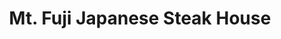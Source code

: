 ---
layout: place
title: "Mt. Fuji Japanese Steak House"
permalink: /delaware/milford/mt-fuji-japanese-steak-house.html
stateAbbr: DE
stateName: Delaware
cityName: Milford
place_id: ChIJY55Uk4eZuIkRUWSEv5G-rzY
photos:
  - name: >-
      places/ChIJY55Uk4eZuIkRUWSEv5G-rzY/photos/AeeoHcLFd-vg_e6RtVI-48ZYgJCXxyemOb67ir5gh933wCGlvYS8pa1QVMOEPAnrKhfacwvMZDzODm7s_Tfza2iAZNl2twxkZJQtPjrFM1Su068pKiXrg02tr5JB78vcdMjdEh-fywcjivr318OSOYbIELRxpd7I4qlXz0lXCFiLZbX-xxwdIfx5YFST3i4sx4ldnon18UDyt3BGohICeFb21-156yL62KTTlCy7sMkoIQ8BqtwcG5Xw3QwTpwK3U54k0Dw21bDtSev_M_usOlC6R_sxvVVsmYcWABJa3uo0XaR3HPU9fVPAhP_17DK5FeVl2N9fkEGK2ibJowzyE1n3Dh0RqrbIYyZ9y56uyAL1jH3MNz9SQmZEe-Z0wwpG-V47W0bGELoqOqHK0v_RGUYwaYjfCSgTLPWzyNe0Zwry2n0
    widthPx: 3024
    heightPx: 3024
    authorAttributions:
      - displayName: Peggy S
        uri: https://maps.google.com/maps/contrib/104617287703958149519
        photoUri: >-
          https://lh3.googleusercontent.com/a-/ALV-UjXOtjWpxSI5VyytsQ17NBd37jn3w-D3OwYmatvjUhZjD9BtDO6Mfg=s100-p-k-no-mo
    flagContentUri: >-
      https://www.google.com/local/imagery/report/?cb_client=maps_api_places.places_api&image_key=!1e10!2sCIHM0ogKEICAgIDJ-8bkGA&hl=en-US
    googleMapsUri: >-
      https://www.google.com/maps/place//data=!3m4!1e2!3m2!1sCIHM0ogKEICAgIDJ-8bkGA!2e10!4m2!3m1!1s0x89b8998793549e63:0x36afbe91bf846451
  - name: >-
      places/ChIJY55Uk4eZuIkRUWSEv5G-rzY/photos/AeeoHcJcgRKDdKoXRNBzIaw6Wwy0qshdmqudVbZe3hciSXntSbXhbEXHpu86cNSmNdFZGYhd9fTxCxfIceiN2LIO4J5ZORk-gyERBNWHBcxASJjvrC9k67RBYOWQHl7MqMWZ2mdj8C3UZQiVDLyn1vgePtFcT9gRv_tJOVXqo89HHYfI1rxM7JnF7lhnWhli_l6Jqks6QA0aS3qM9c7xzBEwKq8zxstJYmjWFiVruqeN4NXGJ1NqPtFjfGL6fQ1T0yPr7QrYJ7hzNdRIENR5CV2ZfV-ICRCUoIZaDllEdZVFeRi1ag
    widthPx: 3557
    heightPx: 3557
    authorAttributions:
      - displayName: Mt. Fuji Japanese Steak House
        uri: https://maps.google.com/maps/contrib/104735578978452885058
        photoUri: >-
          https://lh3.googleusercontent.com/a-/ALV-UjWeI8MvqHpLir1JBe8qEdo32PtoBjT-lI-HaKlzGkiOumXL2idp=s100-p-k-no-mo
    flagContentUri: >-
      https://www.google.com/local/imagery/report/?cb_client=maps_api_places.places_api&image_key=!1e10!2sAF1QipNbgPSK8T46ZBk5_ZbtCxvoGOU_R4iDczY1T7r0&hl=en-US
    googleMapsUri: >-
      https://www.google.com/maps/place//data=!3m4!1e2!3m2!1sAF1QipNbgPSK8T46ZBk5_ZbtCxvoGOU_R4iDczY1T7r0!2e10!4m2!3m1!1s0x89b8998793549e63:0x36afbe91bf846451
  - name: >-
      places/ChIJY55Uk4eZuIkRUWSEv5G-rzY/photos/AeeoHcJEAdtAcf9JgLweZQzPkUvrC-QPS4WbPPS6NJJhiO3a1zWxP1cjKAxtWz_ol8YeOT2X-LDaNH4nMPFqz42U83TrdSi3-DId52amxbsJBDsuByAvfwde4pOGe02srjHwlW1c1KLkqOUGTBWDt3dNXmFogvZGlenA8T-c2R-n9tDRQ53xebLAy0ZlWY9MGxW1m9mNaNA99X609_c34HE5k6culjCF-OQOR4Eo6wViyq_pmBpJ-4V2ySFQQqFyVsdEk8GkouEKk8_r7pNxtP61ycAV4QzxiYpKOckH0aLzTNROulTpBQqhMq7Fc_zZ89zdurN5fI2W-mo4lM4ucpfBT-w3_dEssMy8D_25Z42f74j7TgAXpXDbroAqY7wBD2R4IJwnr38FCJNBj6DzvLsMixwa6sHmGsPMv-vya4aTFZ3XBy5c
    widthPx: 4000
    heightPx: 3000
    authorAttributions:
      - displayName: Jen Reynolds
        uri: https://maps.google.com/maps/contrib/105489401747264110692
        photoUri: >-
          https://lh3.googleusercontent.com/a-/ALV-UjWrwSDbQuksjmlfHNECD72UY5QWnmk24UQunNksYsvLRw3Wh1JXoQ=s100-p-k-no-mo
    flagContentUri: >-
      https://www.google.com/local/imagery/report/?cb_client=maps_api_places.places_api&image_key=!1e10!2sCIHM0ogKEICAgIC5j9abwwE&hl=en-US
    googleMapsUri: >-
      https://www.google.com/maps/place//data=!3m4!1e2!3m2!1sCIHM0ogKEICAgIC5j9abwwE!2e10!4m2!3m1!1s0x89b8998793549e63:0x36afbe91bf846451
  - name: >-
      places/ChIJY55Uk4eZuIkRUWSEv5G-rzY/photos/AeeoHcIIQKbTD8uvtyNeoi6XZZB2LLiAdXb6RTwtVXSqZ7ztYrefdxwSYzWx8FRLbszNBrJ4EFw522u0Uyt4OJizCZkRD07OojIGH34SpvYIgWGAjnLe_6xcCDTP6fLLMYjsPqNLUWUFp_wMkUfDeaxZXVfMnti0IQXzVyZb6sNF0exRzPPU_Ux5rCZmCwmGMDdasyub47cz5fj_q-CVZ9dge_ok2RLTfxrnsDu6cUrwQaGWpeLK6QVFwUrzjupTTMsHpHkZ29rZXc7lhpcMQ88tMJmQpr7V_ZIkXHYP013dhDvchw
    widthPx: 3233
    heightPx: 3233
    authorAttributions:
      - displayName: Mt. Fuji Japanese Steak House
        uri: https://maps.google.com/maps/contrib/104735578978452885058
        photoUri: >-
          https://lh3.googleusercontent.com/a-/ALV-UjWeI8MvqHpLir1JBe8qEdo32PtoBjT-lI-HaKlzGkiOumXL2idp=s100-p-k-no-mo
    flagContentUri: >-
      https://www.google.com/local/imagery/report/?cb_client=maps_api_places.places_api&image_key=!1e10!2sAF1QipO4CzAPg7dq1hq-hR5SFM7OzWg90BuYQp2AWty6&hl=en-US
    googleMapsUri: >-
      https://www.google.com/maps/place//data=!3m4!1e2!3m2!1sAF1QipO4CzAPg7dq1hq-hR5SFM7OzWg90BuYQp2AWty6!2e10!4m2!3m1!1s0x89b8998793549e63:0x36afbe91bf846451
  - name: >-
      places/ChIJY55Uk4eZuIkRUWSEv5G-rzY/photos/AeeoHcJLaViK7Dzh2QXRUWEvBPP8OGNrACTaRQ8gycC1MdIIBNbtjnnHccKuWPlRfkb_a9jlSohVrE6V-4TmDgebZSB9tXoZuWZ_nux21Wz3g_OnL7VlMFxo9qnNQGgF2IEL1tRBwzbvo2-w-JQhoEuMdV_NEzk54DrITSLNViJicgCzXGf8FeM6BUI0iWiHA-PTg8UU4xnw5awgg4Y7ZtRzdXM7n59PtZcwIX4Tyzrqw0PyZ-sX85KPlDWsqwYPNjOxLQobJq15v61DyC2BoB7zzdjpYSdDbJSx9iMaMg4VTtVZciyGNeIjLIjlNjPoT4kSsHBz8TgIXFOmc1KLrQrMcDaU5ovU7CEcuYHavlg9oqSlfV0tOI1bS00aRiQbxZiBOzNVHd0KEmNDBv6QRfKxEaJWCnSXzfQBuzd_vLaRGNVxCxcZ
    widthPx: 3024
    heightPx: 3024
    authorAttributions:
      - displayName: Rochelle Fisher
        uri: https://maps.google.com/maps/contrib/106451448171430588520
        photoUri: >-
          https://lh3.googleusercontent.com/a/ACg8ocKynw2wnpWm7XjWLGh_Nj805gwJxUdI8gZ_6iBer32KQ3uypQ=s100-p-k-no-mo
    flagContentUri: >-
      https://www.google.com/local/imagery/report/?cb_client=maps_api_places.places_api&image_key=!1e10!2sCIHM0ogKEICAgIDa4cbD4wE&hl=en-US
    googleMapsUri: >-
      https://www.google.com/maps/place//data=!3m4!1e2!3m2!1sCIHM0ogKEICAgIDa4cbD4wE!2e10!4m2!3m1!1s0x89b8998793549e63:0x36afbe91bf846451
  - name: >-
      places/ChIJY55Uk4eZuIkRUWSEv5G-rzY/photos/AeeoHcJPGAX8SU4ZzbLMwrUe18TuBRteihVjuzuduJk2KHJ1_2VaPpIgl9n_I1X0KUzolzVKEhA22dSG0wMlga3ml6cpYHfUc2J95MN2fWCt5hdMWdSpdg68QLGxzQKGkr0EUIaobvQLsRentlG5EOcbQAp9V54Gwxx3etA35iMGwud5heb3V4Z7Vy1muK1_3dcj5S8yZ5xkc7xWBX4LX1CaGdws8VqZSaW3_zScynaDre4ArjZDOIMtaVpK43CX_Kt6_feGvxScw-hQXtgCN0qwdb3oT2xY83e-x7HxSr9xeF8kmg
    widthPx: 960
    heightPx: 960
    authorAttributions:
      - displayName: Mt. Fuji Japanese Steak House
        uri: https://maps.google.com/maps/contrib/104735578978452885058
        photoUri: >-
          https://lh3.googleusercontent.com/a-/ALV-UjWeI8MvqHpLir1JBe8qEdo32PtoBjT-lI-HaKlzGkiOumXL2idp=s100-p-k-no-mo
    flagContentUri: >-
      https://www.google.com/local/imagery/report/?cb_client=maps_api_places.places_api&image_key=!1e10!2sAF1QipNc8H3ebx3qdqYU-VnfeNTdcjMcbjR2z-59wa4c&hl=en-US
    googleMapsUri: >-
      https://www.google.com/maps/place//data=!3m4!1e2!3m2!1sAF1QipNc8H3ebx3qdqYU-VnfeNTdcjMcbjR2z-59wa4c!2e10!4m2!3m1!1s0x89b8998793549e63:0x36afbe91bf846451
  - name: >-
      places/ChIJY55Uk4eZuIkRUWSEv5G-rzY/photos/AeeoHcJ8-46AThZBzBknyFb6Xhops3tcrAim4jvQB5Ly9mkIbZaz24cRjbwTAzeYyBHD69Fu3klNw0iUdq8cLHEviwGKbywM04kKJtKAQejQym1uXYsSxmTBPYR3XaZA_vspm90T-fmdTGoy1HiY_bDD_WS33ascMslnBNnmRp8LhtOprxCdV0jZ1YBzveDPe9nr2aOM6JQeelEiweqyZ6zFKEbxqPvLlH0LXK3orD6fUlymU2p__Cf7EP2NJ6Jluk33G5UN2ZL5uqiz64IN5TSqc8mjXfGTI7B5t8ChAZSfDUfm-wi-AZGyvPcRxz1PuVrKq5lOwZopC55YIE7m09hkYkGB-KZKOQx__QYx3Zlo6taUacTxB3wwtBVfyOdBrs_N9lWgtOlA7lsZQ8u65XsW8WziaBUccXPrMr-t0mAY7REzYo-5
    widthPx: 3468
    heightPx: 4624
    authorAttributions:
      - displayName: LC Collins
        uri: https://maps.google.com/maps/contrib/116804747203384935791
        photoUri: >-
          https://lh3.googleusercontent.com/a-/ALV-UjVT6kyv4JsmOdqlJMZ2gyUEt4B5s6hV909Bp0kcIIHhbuvthlzgPQ=s100-p-k-no-mo
    flagContentUri: >-
      https://www.google.com/local/imagery/report/?cb_client=maps_api_places.places_api&image_key=!1e10!2sCIHM0ogKEICAgIDrs7Lg0AE&hl=en-US
    googleMapsUri: >-
      https://www.google.com/maps/place//data=!3m4!1e2!3m2!1sCIHM0ogKEICAgIDrs7Lg0AE!2e10!4m2!3m1!1s0x89b8998793549e63:0x36afbe91bf846451
  - name: >-
      places/ChIJY55Uk4eZuIkRUWSEv5G-rzY/photos/AeeoHcJFxBAF_Y3QzkhIljmtH79HoaZsks1DuGa8x3E9vZQxz43qOjNy-8JXFRfGoBrwyFN6yslqhhCbrc1ddCdMTrwdrjtUv8kN68etYvlBb1_8v_eis5EWmq6XauYVeW3_7DCFnsc1mzXRVhXSeEACiwQB8WjHgqWViGTsokJcQ6QYq45GfQOWdD2-35DwrdODAu8vuvxCrzRbFEgiNsNOcZJQsaxd0EiZcm0vsHIuQtsL6otGWUAsyqLDXL25xHbui9UF_Q4EW5NmqMzSciWm4G8oGNOxBLe8hD1Ar63LPPC8q3Fn8XMwjXmLs5xTVbjzhUT2g4Jk4-HfWrk5ETYsmccw6i6MirP4CZZVq9--LqERhuzj9n0jMSwGhMVl2AWw7XaJSGHeYkaaOAW_flj-vDQBb9aI9jbe-skwn8nOh7wzniU
    widthPx: 3024
    heightPx: 4032
    authorAttributions:
      - displayName: Alex B
        uri: https://maps.google.com/maps/contrib/108446950311594836210
        photoUri: >-
          https://lh3.googleusercontent.com/a-/ALV-UjXGP4i0dPXCc4IpiSLOIcogi3FjVkRrZJ0CsK9806oHWoIl-X0=s100-p-k-no-mo
    flagContentUri: >-
      https://www.google.com/local/imagery/report/?cb_client=maps_api_places.places_api&image_key=!1e10!2sCIHM0ogKEICAgIDe_fug0AE&hl=en-US
    googleMapsUri: >-
      https://www.google.com/maps/place//data=!3m4!1e2!3m2!1sCIHM0ogKEICAgIDe_fug0AE!2e10!4m2!3m1!1s0x89b8998793549e63:0x36afbe91bf846451
  - name: >-
      places/ChIJY55Uk4eZuIkRUWSEv5G-rzY/photos/AeeoHcKACHC2i9PTTXHgLnbwf71sRe8tHftcm3ZNtkxDL6L5sN6wX1aqjTBKS74waQ9tv5LRPKbPPKaMVeQYlup972EQN6TGVYRmcP7oVe0Eb2_WhuAljni47mFtPyQpzFPgacXUBSguzyABTxJRL029NFmOLQ9ynIE3iGWKX1vgeZ7CiwyA5udxT3mSKD5Qyp8imZvPIOQSRgq1gsBqoSt7GhsmnzFLxAvLDZE0dRZ9MFWUT-fC737JXBRQy-CQ_ni__VohEI-VarwlNgMdF_mOZgDz41Q9qjFiIEJT3GlfQxuAeFkYDeSrPccS8rfNb9LcNrkwYeDQrzb71ka3ABzbT5bVvCkHmmswG2w1r0oj8w4X6JdoLUQkYZ7QIqtX5BCYmN5-xfrK-ReLb7T80EPxjFfOsargZ6EqUJinon8xtLnkIw
    widthPx: 3024
    heightPx: 4032
    authorAttributions:
      - displayName: Alex B
        uri: https://maps.google.com/maps/contrib/108446950311594836210
        photoUri: >-
          https://lh3.googleusercontent.com/a-/ALV-UjXGP4i0dPXCc4IpiSLOIcogi3FjVkRrZJ0CsK9806oHWoIl-X0=s100-p-k-no-mo
    flagContentUri: >-
      https://www.google.com/local/imagery/report/?cb_client=maps_api_places.places_api&image_key=!1e10!2sCIHM0ogKEICAgIDe_fugMA&hl=en-US
    googleMapsUri: >-
      https://www.google.com/maps/place//data=!3m4!1e2!3m2!1sCIHM0ogKEICAgIDe_fugMA!2e10!4m2!3m1!1s0x89b8998793549e63:0x36afbe91bf846451
  - name: >-
      places/ChIJY55Uk4eZuIkRUWSEv5G-rzY/photos/AeeoHcIaMW24AgKWCIYkzOZUpFUyzI8WsD9mgauqps3RNdv_OtdTYvI4ptJNuoyBHaUhTWDWE0llB0J5lr83z1hpv5E10fmsOIXT-WmLLMk19L7PsA-9Qozm-lOD89UL5YBtjEQpbBPpiSMVfWlNql_qOSOljvQc1FIkOYKPqnP3GWEBjFb97YwoHSW2dfka--BkUZ_j9cIonjn7a_dUpEgpQFmbm9Y5heGv7zX5ScMcLpebMbAZjX9--pai_B36q-w2cICslgDbLtdCWWXY1z0kanvXvqrgtDRUTAIlOzNh6u_TV7WTqR6QQY2yOr_RS3mRRsXHuY60vaQ_GJk3tUHaikO6ZMS3tFQWP0F3FoCaSn3EcswwEjejjVDeFCDwXNKzZ7tB_ByE82_USErGfwL_eODkTYocrAu-nh1K5vq6QrI2Ch0T
    widthPx: 2392
    heightPx: 3734
    authorAttributions:
      - displayName: Noreen Vizecky
        uri: https://maps.google.com/maps/contrib/103840019876946065909
        photoUri: >-
          https://lh3.googleusercontent.com/a-/ALV-UjXAQ8W2zYGvJTA6q1N_a3idQYtyPH9i8G5bfF1iD9AdN_tp0Z0=s100-p-k-no-mo
    flagContentUri: >-
      https://www.google.com/local/imagery/report/?cb_client=maps_api_places.places_api&image_key=!1e10!2sCIHM0ogKEICAgICKkI7vzQE&hl=en-US
    googleMapsUri: >-
      https://www.google.com/maps/place//data=!3m4!1e2!3m2!1sCIHM0ogKEICAgICKkI7vzQE!2e10!4m2!3m1!1s0x89b8998793549e63:0x36afbe91bf846451
address: Airpark Plaza, 941 N Dupont Blvd I, Milford, DE 19963, USA
street: Airpark Plaza, 941 N Dupont Blvd I
city: Milford
state: DE
zip: '19963'
country: USA
neighborhood: null
latitude: '38.930810'
longitude: '-75.433653'
accessibility_options:
  wheelchairAccessibleParking: true
  wheelchairAccessibleEntrance: true
  wheelchairAccessibleRestroom: true
  wheelchairAccessibleSeating: true
business_status: OPERATIONAL
name: Mt. Fuji Japanese Steak House
google_maps_links:
  directionsUri: >-
    https://www.google.com/maps/dir//''/data=!4m7!4m6!1m1!4e2!1m2!1m1!1s0x89b8998793549e63:0x36afbe91bf846451!3e0
  placeUri: https://maps.google.com/?cid=3940577732165133393
  writeAReviewUri: >-
    https://www.google.com/maps/place//data=!4m3!3m2!1s0x89b8998793549e63:0x36afbe91bf846451!12e1
  reviewsUri: >-
    https://www.google.com/maps/place//data=!4m4!3m3!1s0x89b8998793549e63:0x36afbe91bf846451!9m1!1b1
  photosUri: >-
    https://www.google.com/maps/place//data=!4m3!3m2!1s0x89b8998793549e63:0x36afbe91bf846451!10e5
primary_type: Restaurant
opening_hours:
  regular: null
  current: null
secondary_opening_hours:
  regular:
    weekdayDescriptions: null
    type: null
  current:
    weekdayDescriptions: null
    type: null
phone: (302) 422-8880
price_level: PRICE_LEVEL_MODERATE
price_range: $20 &ndash; $30
rating: '4.2'
rating_count: 416
website: http://www.fuji19963.com/
description: null
reviews:
  - name: >-
      places/ChIJY55Uk4eZuIkRUWSEv5G-rzY/reviews/ChZDSUhNMG9nS0VJQ0FnTUNRa195OFN3EAE
    relativePublishTimeDescription: a month ago
    rating: 2
    text:
      text: >-
        Ordered $50 of food - shrimp, chicken and steak with rice, noodles and a
        side of the spring rolls. Food was so overcooked and dry. They tried to
        add sauce on top but really chewy meat, can’t be saved. I called they
        didn’t offer a refund but offered a credit. As someone not interested in
        trying again, it was unhelpful. However, she was nice on the phone and
        said she will call me back. We will see!
      languageCode: en
    originalText:
      text: >-
        Ordered $50 of food - shrimp, chicken and steak with rice, noodles and a
        side of the spring rolls. Food was so overcooked and dry. They tried to
        add sauce on top but really chewy meat, can’t be saved. I called they
        didn’t offer a refund but offered a credit. As someone not interested in
        trying again, it was unhelpful. However, she was nice on the phone and
        said she will call me back. We will see!
      languageCode: en
    authorAttribution:
      displayName: Ameenah Prince
      uri: https://www.google.com/maps/contrib/104526542561887561987/reviews
      photoUri: >-
        https://lh3.googleusercontent.com/a-/ALV-UjWE2qd9A_rpVaC5ZOUUFZypKHCnj8DQ6y_1ukqRUCEhkStQSOU=s128-c0x00000000-cc-rp-mo
    publishTime: '2025-03-06T22:54:06.157682Z'
    flagContentUri: >-
      https://www.google.com/local/review/rap/report?postId=ChZDSUhNMG9nS0VJQ0FnTUNRa195OFN3EAE&d=17924085&t=1
    googleMapsUri: >-
      https://www.google.com/maps/reviews/data=!4m6!14m5!1m4!2m3!1sChZDSUhNMG9nS0VJQ0FnTUNRa195OFN3EAE!2m1!1s0x89b8998793549e63:0x36afbe91bf846451
  - name: >-
      places/ChIJY55Uk4eZuIkRUWSEv5G-rzY/reviews/ChdDSUhNMG9nS0VJQ0FnSURlX2N2ajRBRRAB
    relativePublishTimeDescription: 2 years ago
    rating: 5
    text:
      text: >-
        I've been here about 4 or 5 times now, and I gotta say, I love this
        place. The crab cheese tempura (no pic, I was too busy eating it lol)
        was hot & the crab tasted fresh, the batter was very crispy yet soft.

        ⠀This time around, the brown sauce on the steak was too salty, although
        this is my first time thinking that. They're usually good about
        balancing their food, so it's nothing to worry about — the white dipping
        sauce on the side made up for that anyway. The atmosphere is somewhat
        quiet, but I wouldn't say it's awkward, and the staff is always very
        attentive to your needs. They'll often check up on you & ask if
        everything is okay, which is highly appreciated, and all of them still
        wear masks here.


        ⠀The food portion, as you can see, is massive. I always end up having to
        take the extras home, which isn't necessarily a bad thing. More bang for
        your buck, right? If I had to complain about anything, it'd be that I
        wish they had more variety, since the dinner menu boils down to combos
        of rice, vegetables, and your choice of a protein. There appear to be a
        lot of sushi options, unfortunately I'm not a fan of sushi.

        ⠀Delicious food overall; I'd recommend going there. They also offer
        online pick-up on their website, which I've done on occasion.
      languageCode: en
    originalText:
      text: >-
        I've been here about 4 or 5 times now, and I gotta say, I love this
        place. The crab cheese tempura (no pic, I was too busy eating it lol)
        was hot & the crab tasted fresh, the batter was very crispy yet soft.

        ⠀This time around, the brown sauce on the steak was too salty, although
        this is my first time thinking that. They're usually good about
        balancing their food, so it's nothing to worry about — the white dipping
        sauce on the side made up for that anyway. The atmosphere is somewhat
        quiet, but I wouldn't say it's awkward, and the staff is always very
        attentive to your needs. They'll often check up on you & ask if
        everything is okay, which is highly appreciated, and all of them still
        wear masks here.


        ⠀The food portion, as you can see, is massive. I always end up having to
        take the extras home, which isn't necessarily a bad thing. More bang for
        your buck, right? If I had to complain about anything, it'd be that I
        wish they had more variety, since the dinner menu boils down to combos
        of rice, vegetables, and your choice of a protein. There appear to be a
        lot of sushi options, unfortunately I'm not a fan of sushi.

        ⠀Delicious food overall; I'd recommend going there. They also offer
        online pick-up on their website, which I've done on occasion.
      languageCode: en
    authorAttribution:
      displayName: Alex B
      uri: https://www.google.com/maps/contrib/108446950311594836210/reviews
      photoUri: >-
        https://lh3.googleusercontent.com/a-/ALV-UjXGP4i0dPXCc4IpiSLOIcogi3FjVkRrZJ0CsK9806oHWoIl-X0=s128-c0x00000000-cc-rp-mo
    publishTime: '2022-10-17T20:41:01.845533Z'
    flagContentUri: >-
      https://www.google.com/local/review/rap/report?postId=ChdDSUhNMG9nS0VJQ0FnSURlX2N2ajRBRRAB&d=17924085&t=1
    googleMapsUri: >-
      https://www.google.com/maps/reviews/data=!4m6!14m5!1m4!2m3!1sChdDSUhNMG9nS0VJQ0FnSURlX2N2ajRBRRAB!2m1!1s0x89b8998793549e63:0x36afbe91bf846451
  - name: >-
      places/ChIJY55Uk4eZuIkRUWSEv5G-rzY/reviews/ChZDSUhNMG9nS0VJQ0FnSURYM29TeVBnEAE
    relativePublishTimeDescription: 5 months ago
    rating: 3
    text:
      text: >-
        The sushi items we got were fantastic & fresh. The hibachi food wasn’t
        the best, but not bad. We did find a hair in the hibachi chicken. The
        miso soup was delicious. The seafood soup was pretty much a clam chowder
        which is not what we expected. Tempura veggies were very good! The woman
        who  worked at the front counter was a sweetheart. Overall, would
        probably just get sushi and tempura next time. Would maybe like to try
        the noodles too.
      languageCode: en
    originalText:
      text: >-
        The sushi items we got were fantastic & fresh. The hibachi food wasn’t
        the best, but not bad. We did find a hair in the hibachi chicken. The
        miso soup was delicious. The seafood soup was pretty much a clam chowder
        which is not what we expected. Tempura veggies were very good! The woman
        who  worked at the front counter was a sweetheart. Overall, would
        probably just get sushi and tempura next time. Would maybe like to try
        the noodles too.
      languageCode: en
    authorAttribution:
      displayName: Liss Guerron
      uri: https://www.google.com/maps/contrib/111698498638006333820/reviews
      photoUri: >-
        https://lh3.googleusercontent.com/a-/ALV-UjVXMJpDNnszA4qdW6hqYzqZn71jjDAwXy1vo1rf7U0q_wobPKYG=s128-c0x00000000-cc-rp-mo-ba3
    publishTime: '2024-10-27T17:43:20.121240Z'
    flagContentUri: >-
      https://www.google.com/local/review/rap/report?postId=ChZDSUhNMG9nS0VJQ0FnSURYM29TeVBnEAE&d=17924085&t=1
    googleMapsUri: >-
      https://www.google.com/maps/reviews/data=!4m6!14m5!1m4!2m3!1sChZDSUhNMG9nS0VJQ0FnSURYM29TeVBnEAE!2m1!1s0x89b8998793549e63:0x36afbe91bf846451
  - name: >-
      places/ChIJY55Uk4eZuIkRUWSEv5G-rzY/reviews/ChZDSUhNMG9nS0VJQ0FnSURBNk5PVlpnEAE
    relativePublishTimeDescription: 7 years ago
    rating: 1
    text:
      text: >-
        Saddest part is this place deserved less than 1 star. First, the
        waitress got part of our order completely wrong. I informed her and
        asked for the correct food. 15 mins later, she came back and asked if we
        still wanted the correct food. I asked why they hadn't put it on yet.
        She said the chef said it would take too long because it was frozen. I
        said forget it and I wasn't paying for incorrect food. For the next 20
        mins, she ran past our table and would not stop. I had to yell to her to
        ask for the bill. At the register, we were asked why we didn't pay for
        the wrong food. The nerve, especially since it sat there for 20 mins
        while we waited for the correct food that never came. The rest of the
        food was mediocre. The shrimp ramen soup tasted like the threw frozen
        shrimp, noodles, and veggies in a bowl of hot water. Such a
        disappointing meal. Thought it would be good, since others raved about
        this place.
      languageCode: en
    originalText:
      text: >-
        Saddest part is this place deserved less than 1 star. First, the
        waitress got part of our order completely wrong. I informed her and
        asked for the correct food. 15 mins later, she came back and asked if we
        still wanted the correct food. I asked why they hadn't put it on yet.
        She said the chef said it would take too long because it was frozen. I
        said forget it and I wasn't paying for incorrect food. For the next 20
        mins, she ran past our table and would not stop. I had to yell to her to
        ask for the bill. At the register, we were asked why we didn't pay for
        the wrong food. The nerve, especially since it sat there for 20 mins
        while we waited for the correct food that never came. The rest of the
        food was mediocre. The shrimp ramen soup tasted like the threw frozen
        shrimp, noodles, and veggies in a bowl of hot water. Such a
        disappointing meal. Thought it would be good, since others raved about
        this place.
      languageCode: en
    authorAttribution:
      displayName: Janine Beatty
      uri: https://www.google.com/maps/contrib/100294128257484421864/reviews
      photoUri: >-
        https://lh3.googleusercontent.com/a-/ALV-UjXQGvHke3XU1bg-aDjBdaKTOa5BLSulr8S5A__TUnyJQkNCwp8NWg=s128-c0x00000000-cc-rp-mo-ba6
    publishTime: '2018-01-27T00:22:06.914Z'
    flagContentUri: >-
      https://www.google.com/local/review/rap/report?postId=ChZDSUhNMG9nS0VJQ0FnSURBNk5PVlpnEAE&d=17924085&t=1
    googleMapsUri: >-
      https://www.google.com/maps/reviews/data=!4m6!14m5!1m4!2m3!1sChZDSUhNMG9nS0VJQ0FnSURBNk5PVlpnEAE!2m1!1s0x89b8998793549e63:0x36afbe91bf846451
  - name: >-
      places/ChIJY55Uk4eZuIkRUWSEv5G-rzY/reviews/ChdDSUhNMG9nS0VJQ0FnSUQzcFp1UjVnRRAB
    relativePublishTimeDescription: 4 months ago
    rating: 5
    text:
      text: >-
        I had the Sexy Jalapeño appetizer.

        As well as the OMG roll.

        I was blown away by the quality, presentation, and taste. You can tell
        the chef has a passion for what he does. I didn't want to be that guy
        who takes pictures of his food. But honestly next time I will. I can't
        even find google images that look as good as what the chef prepared this
        evening. It was a beautiful presentation, accompanied by an amazing
        taste.

        I have lived in the area for 5 - 6 years and had never stopped in. I
        will be a regular from this moment on. Honestly this is the best I have
        had in probably 20 years.
      languageCode: en
    originalText:
      text: >-
        I had the Sexy Jalapeño appetizer.

        As well as the OMG roll.

        I was blown away by the quality, presentation, and taste. You can tell
        the chef has a passion for what he does. I didn't want to be that guy
        who takes pictures of his food. But honestly next time I will. I can't
        even find google images that look as good as what the chef prepared this
        evening. It was a beautiful presentation, accompanied by an amazing
        taste.

        I have lived in the area for 5 - 6 years and had never stopped in. I
        will be a regular from this moment on. Honestly this is the best I have
        had in probably 20 years.
      languageCode: en
    authorAttribution:
      displayName: Ben March
      uri: https://www.google.com/maps/contrib/105626631735670561357/reviews
      photoUri: >-
        https://lh3.googleusercontent.com/a/ACg8ocLv2L00b9JF8u2mZ_sskBu5gm4V8cvkA_NyaOwse4yo5imJaQ=s128-c0x00000000-cc-rp-mo-ba3
    publishTime: '2024-11-17T02:08:04.278651Z'
    flagContentUri: >-
      https://www.google.com/local/review/rap/report?postId=ChdDSUhNMG9nS0VJQ0FnSUQzcFp1UjVnRRAB&d=17924085&t=1
    googleMapsUri: >-
      https://www.google.com/maps/reviews/data=!4m6!14m5!1m4!2m3!1sChdDSUhNMG9nS0VJQ0FnSUQzcFp1UjVnRRAB!2m1!1s0x89b8998793549e63:0x36afbe91bf846451
parking_options:
  freeParkingLot: true
  freeStreetParking: true
  valetParking: false
payment_options:
  acceptsCreditCards: true
  acceptsDebitCards: true
  acceptsCashOnly: false
  acceptsNfc: true
allow_dogs: null
curbside_pickup: null
delivery: true
dine_in: true
good_for_children: true
good_for_groups: true
good_for_sports: false
live_music: false
menu_for_children: true
outdoor_seating: false
reservable: true
restroom: true
serves_beer: true
serves_breakfast: false
serves_brunch: null
serves_cocktails: true
serves_coffee: true
serves_dinner: true
serves_dessert: true
serves_lunch: true
serves_vegetarian_food: true
serves_wine: true
takeout: true

---